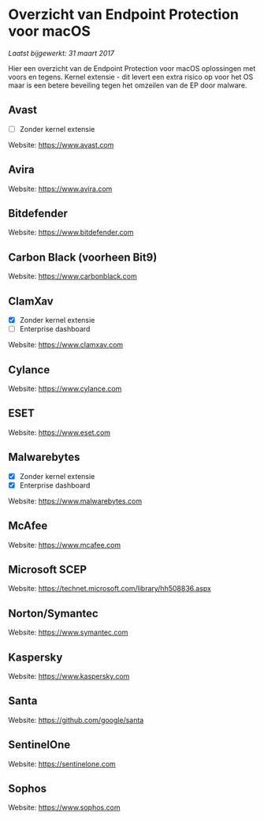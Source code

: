 Overzicht van Endpoint Protection voor macOS
============================================
*Laatst bijgewerkt: 31 maart 2017*

Hier een overzicht van de Endpoint Protection voor macOS oplossingen met voors en tegens.
Kernel extensie - dit levert een extra risico op voor het OS maar is een betere beveiling tegen het omzeilen van de EP door malware.


Avast
-----

* [ ] Zonder kernel extensie

Website: https://www.avast.com

Avira
-----

Website: https://www.avira.com

Bitdefender
-----------

Website: https://www.bitdefender.com


Carbon Black (voorheen Bit9)
-----------------

Website: https://www.carbonblack.com

ClamXav
-------

* [x] Zonder kernel extensie
* [ ] Enterprise dashboard

Website: https://www.clamxav.com

Cylance
-------

Website: https://www.cylance.com

ESET
----

Website: https://www.eset.com

Malwarebytes
------------

* [x] Zonder kernel extensie
* [x] Enterprise dashboard

Website: https://www.malwarebytes.com

McAfee
------

Website: https://www.mcafee.com

Microsoft SCEP
--------------

Website: https://technet.microsoft.com/library/hh508836.aspx

Norton/Symantec
--------

Website: https://www.symantec.com

Kaspersky
---------

Website: https://www.kaspersky.com

Santa
-----

Website: https://github.com/google/santa

SentinelOne
-----------

Website: https://sentinelone.com

Sophos
------

Website: https://www.sophos.com
